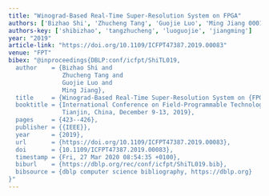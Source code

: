 ```yaml
---
title: "Winograd-Based Real-Time Super-Resolution System on FPGA"
authors: ['Bizhao Shi', 'Zhucheng Tang', 'Guojie Luo', 'Ming Jiang 0001']
authors-key: ['shibizhao', 'tangzhucheng', 'luoguojie', 'jiangming']
year: "2019"
article-link: "https://doi.org/10.1109/ICFPT47387.2019.00083"
venue: "FPT"
bibex: "@inproceedings{DBLP:conf/icfpt/ShiTL019,
  author    = {Bizhao Shi and
               Zhucheng Tang and
               Guojie Luo and
               Ming Jiang},
  title     = {Winograd-Based Real-Time Super-Resolution System on {FPGA}},
  booktitle = {International Conference on Field-Programmable Technology, {FPT} 2019,
               Tianjin, China, December 9-13, 2019},
  pages     = {423--426},
  publisher = {{IEEE}},
  year      = {2019},
  url       = {https://doi.org/10.1109/ICFPT47387.2019.00083},
  doi       = {10.1109/ICFPT47387.2019.00083},
  timestamp = {Fri, 27 Mar 2020 08:54:35 +0100},
  biburl    = {https://dblp.org/rec/conf/icfpt/ShiTL019.bib},
  bibsource = {dblp computer science bibliography, https://dblp.org}
}"
---
```


